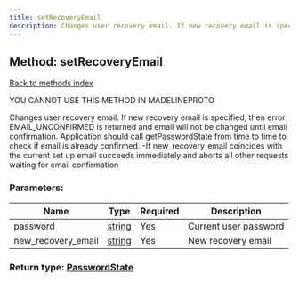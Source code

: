 ```yaml
---
title: setRecoveryEmail
description: Changes user recovery email. If new recovery email is specified, then error EMAIL_UNCONFIRMED is returned and email will not be changed until email confirmation. Application should call getPasswordState from time to time to check if email is already confirmed. -If new_recovery_email coincides with the current set up email succeeds immediately and aborts all other requests waiting for email confirmation
---
```

## Method: setRecoveryEmail  
[Back to methods index](index.md)


YOU CANNOT USE THIS METHOD IN MADELINEPROTO


Changes user recovery email. If new recovery email is specified, then error EMAIL_UNCONFIRMED is returned and email will not be changed until email confirmation. Application should call getPasswordState from time to time to check if email is already confirmed. -If new_recovery_email coincides with the current set up email succeeds immediately and aborts all other requests waiting for email confirmation

### Parameters:

| Name     |    Type       | Required | Description |
|----------|---------------|----------|-------------|
|password|[string](../types/string.md) | Yes|Current user password|
|new\_recovery\_email|[string](../types/string.md) | Yes|New recovery email|


### Return type: [PasswordState](../types/PasswordState.md)

